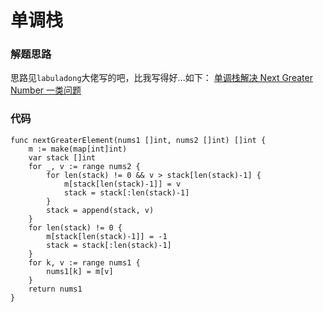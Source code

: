 # 单调栈
### 解题思路
思路见``labuladong``大佬写的吧，比我写得好...如下：
[单调栈解决 Next Greater Number 一类问题](https://leetcode-cn.com/problems/next-greater-element-i/solution/dan-diao-zhan-jie-jue-next-greater-number-yi-lei-w/)
### 代码

```golang
func nextGreaterElement(nums1 []int, nums2 []int) []int {
	m := make(map[int]int)
	var stack []int
	for _, v := range nums2 {
		for len(stack) != 0 && v > stack[len(stack)-1] {
			m[stack[len(stack)-1]] = v
			stack = stack[:len(stack)-1]
		}
		stack = append(stack, v)
	}
	for len(stack) != 0 {
		m[stack[len(stack)-1]] = -1
		stack = stack[:len(stack)-1]
	}
	for k, v := range nums1 {
		nums1[k] = m[v]
	}
	return nums1
}
```